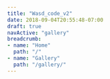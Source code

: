 ```yaml
---
title: "Wasd_code_v2"
date: 2018-09-04T20:55:48-07:00
draft: true
navActive: "gallery"
breadcrumb:
- name: "Home"
  path: "/"
- name: "Gallery"
  path: "/gallery/"
---
```


